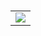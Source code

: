 ### 
<table width="100%" background-color="#000">
  <tr>
    <td align="center"><img src="https://media.tenor.com/yasksYy1XekAAAAC/matrix-code.gif" /></td>
  </tr>
</table>

<!--
**LeaLud/LeaLud** is a ✨ _special_ ✨ repository because its `README.md` (this file) appears on your GitHub profile.

Here are some ideas to get you started:

- 🔭 I’m currently working on ...
- 🌱 I’m currently learning ...
- 👯 I’m looking to collaborate on ...
- 🤔 I’m looking for help with ...
- 💬 Ask me about ...
- 📫 How to reach me: ...
- 😄 Pronouns: ...
- ⚡ Fun fact: ...
-->

